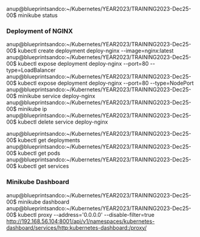 anup@blueprintsandco:~/Kubernetes/YEAR2023/TRAINING2023-Dec25-00$ minikube status



### Deployment of NGINX
anup@blueprintsandco:~/Kubernetes/YEAR2023/TRAINING2023-Dec25-00$ kubectl create deployment deploy-nginx --image=nginx:latest
anup@blueprintsandco:~/Kubernetes/YEAR2023/TRAINING2023-Dec25-00$ kubectl expose deployment deploy-nginx --port=80 --type=LoadBalancer
anup@blueprintsandco:~/Kubernetes/YEAR2023/TRAINING2023-Dec25-00$ kubectl expose deployment deploy-nginx --port=80 --type=NodePort
anup@blueprintsandco:~/Kubernetes/YEAR2023/TRAINING2023-Dec25-00$ minikube service deploy-nginx
anup@blueprintsandco:~/Kubernetes/YEAR2023/TRAINING2023-Dec25-00$ minikube ip
anup@blueprintsandco:~/Kubernetes/YEAR2023/TRAINING2023-Dec25-00$ kubectl delete service deploy-nginx

anup@blueprintsandco:~/Kubernetes/YEAR2023/TRAINING2023-Dec25-00$ kubectl get deployments
anup@blueprintsandco:~/Kubernetes/YEAR2023/TRAINING2023-Dec25-00$ kubectl get pods
anup@blueprintsandco:~/Kubernetes/YEAR2023/TRAINING2023-Dec25-00$ kubectl get services



### Minikube Dashboard
anup@blueprintsandco:~/Kubernetes/YEAR2023/TRAINING2023-Dec25-00$ minikube dashboard
anup@blueprintsandco:~/Kubernetes/YEAR2023/TRAINING2023-Dec25-00$ kubectl proxy --address='0.0.0.0' --disable-filter=true
http://192.168.56.104:8001/api/v1/namespaces/kubernetes-dashboard/services/http:kubernetes-dashboard:/proxy/



### 
